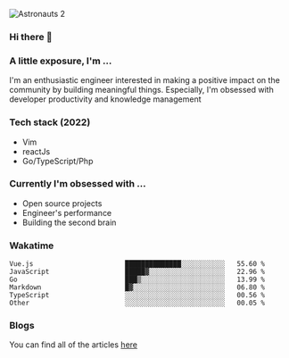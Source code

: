 ![Astronauts 2](https://user-images.githubusercontent.com/92326584/202029508-1366f7a9-5194-4122-a4f0-02c45f9206b7.jpeg)

### Hi there 👋
### A little exposure, I'm ...
I'm an enthusiastic engineer interested in making a positive impact on the community by building meaningful things. 
Especially, I'm obsessed with developer productivity and knowledge management

### Tech stack (2022)
- Vim
- reactJs
- Go/TypeScript/Php

### Currently I'm obsessed with ... 
- Open source projects
- Engineer's performance
- Building the second brain 

<!-- ### Github Stats -->
<!-- [![Anurag's GitHub stats](https://github-readme-stats.vercel.app/api?username=bitethecode&count_private=true&showing_icons=true)](https://github.com/anuraghazra/github-readme-stats) -->

### Wakatime
<!--START_SECTION:waka-->

```text
Vue.js                       ██████████████░░░░░░░░░░░   55.60 %
JavaScript                   █████▓░░░░░░░░░░░░░░░░░░░   22.96 %
Go                           ███▒░░░░░░░░░░░░░░░░░░░░░   13.99 %
Markdown                     █▓░░░░░░░░░░░░░░░░░░░░░░░   06.80 %
TypeScript                   ░░░░░░░░░░░░░░░░░░░░░░░░░   00.56 %
Other                        ░░░░░░░░░░░░░░░░░░░░░░░░░   00.05 %
```

<!--END_SECTION:waka-->

### Blogs
You can find all of the articles [here](https://bitethecode.netlify.app)
